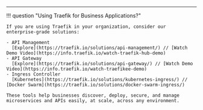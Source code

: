 ---

!!! question "Using Traefik for Business Applications?"

    If you are using Traefik in your organization, consider our enterprise-grade solutions:

    - API Management  
      [Explore](https://traefik.io/solutions/api-management/) // [Watch Demo Video](https://info.traefik.io/watch-traefik-hub-demo)
    - API Gateway  
      [Explore](https://traefik.io/solutions/api-gateway/) // [Watch Demo Video](https://info.traefik.io/watch-traefikee-demo)
    - Ingress Controller  
      [Kubernetes](https://traefik.io/solutions/kubernetes-ingress/) // [Docker Swarm](https://traefik.io/solutions/docker-swarm-ingress/)

    These tools help businesses discover, deploy, secure, and manage microservices and APIs easily, at scale, across any environment.
